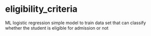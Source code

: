 # eligibility_criteria
ML logistic regression simple model to train data set that can classify whether the student is eligible for admission or not
